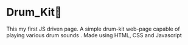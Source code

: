 # Drum_Kit🥁
This my first JS driven page. A simple drum-kit web-page capable of playing various drum sounds . Made using HTML, CSS and Javascript
